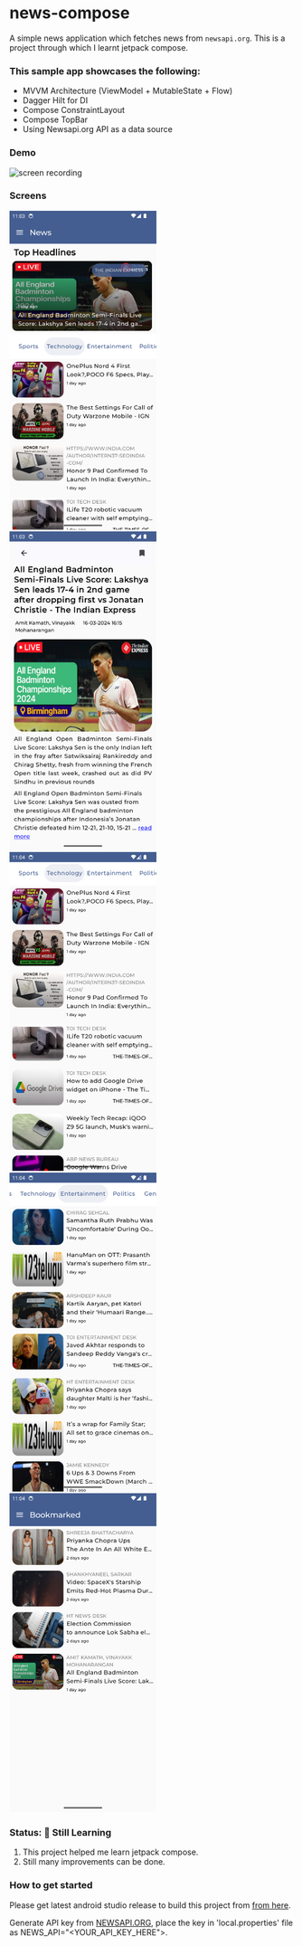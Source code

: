 # news-compose
A simple news application which fetches news from `newsapi.org`.
This is a project through which I learnt jetpack compose.

### This sample app showcases the following:

* MVVM Architecture (ViewModel + MutableState + Flow)
* Dagger Hilt for DI
* Compose ConstraintLayout
* Compose TopBar
* Using Newsapi.org API as a data source

### Demo
<img src="screenshots/demo.gif" width="260" alt="screen recording"/>

### Screens
<img src="screenshots/screen1.png" alt="main screen" width="260"/>  <img src="screenshots/screen2.png" alt="main screen" width="260"/>  <img src="screenshots/screen3.png" alt="main screen" width="260"/>
<img src="screenshots/screen4.png" alt="main screen" width="260"/>  <img src="screenshots/screen5.png" alt="main screen" width="260"/>

### Status: 🚧 Still Learning
<ol>
    <li>This project helped me learn jetpack compose.</li>
    <li>Still many improvements can be done.</li>
</ol>

### How to get started
Please get latest android studio release to build this project
from [from here](https://developer.android.com/studio/preview/).

Generate API key from [NEWSAPI.ORG](https://newsapi.org/), place the key in 'local.properties' file as NEWS_API="<YOUR_API_KEY_HERE">.

